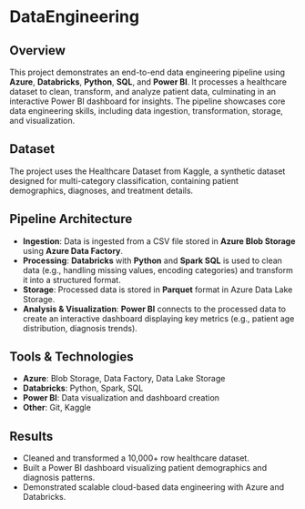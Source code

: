 # DataEngineering

## Overview
This project demonstrates an end-to-end data engineering pipeline using **Azure**, **Databricks**, **Python**, **SQL**, and **Power BI**. It processes a healthcare dataset to clean, transform, and analyze patient data, culminating in an interactive Power BI dashboard for insights. The pipeline showcases core data engineering skills, including data ingestion, transformation, storage, and visualization.

## Dataset
The project uses the Healthcare Dataset from Kaggle, a synthetic dataset designed for multi-category classification, containing patient demographics, diagnoses, and treatment details.

## Pipeline Architecture
- **Ingestion**: Data is ingested from a CSV file stored in **Azure Blob Storage** using **Azure Data Factory**.
- **Processing**: **Databricks** with **Python** and **Spark SQL** is used to clean data (e.g., handling missing values, encoding categories) and transform it into a structured format.
- **Storage**: Processed data is stored in **Parquet** format in Azure Data Lake Storage.
- **Analysis & Visualization**: **Power BI** connects to the processed data to create an interactive dashboard displaying key metrics (e.g., patient age distribution, diagnosis trends).

## Tools & Technologies
- **Azure**: Blob Storage, Data Factory, Data Lake Storage
- **Databricks**: Python, Spark, SQL
- **Power BI**: Data visualization and dashboard creation
- **Other**: Git, Kaggle


## Results
- Cleaned and transformed a 10,000+ row healthcare dataset.
- Built a Power BI dashboard visualizing patient demographics and diagnosis patterns.
- Demonstrated scalable cloud-based data engineering with Azure and Databricks.
